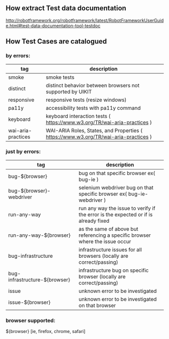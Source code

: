## How extract Test data documentation 
http://robotframework.org/robotframework/latest/RobotFrameworkUserGuide.html#test-data-documentation-tool-testdoc

## How Test Cases are catalogued 

### by errors: ### 
| tag                    | description                                                                         |
| ---------------------- | ----------------------------------------------------------------------------------- |
| smoke                  | smoke tests                                                                         |
| distinct               | distinct behavior between browsers not supported by UIKIT                           |
| responsive             | responsive tests (resize windows)                                                   |
| pa11y                  | accessibility tests with pa11y command                                              |
| keyboard               | keyboard interaction tests ( https://www.w3.org/TR/wai-aria-practices )             |
| wai-aria-practices     | WAI-ARIA Roles, States, and Properties ( https://www.w3.org/TR/wai-aria-practices ) |

### just by errors: ### 
| tag                           | description                                                                                |
| ----------------------------- | -------------------------------------------------------------------------------------------|
| bug-${browser}                | bug on that specific browser ex( bug-ie )                                                  |
| bug-${browser}-webdriver      | selenium webdriver bug on that specific browser ex( bug-ie-webdriver )                     |
| run-any-way                   | run any way the issue to verify if the error is the expected or if is already fixed        |
| run-any-way-${browser}        | as the same of above but referencing a specific browser where the issue occur              |
| bug-infrastructure            | infrastructure issues for all browsers (locally are correct/passing)                       |
| bug-infrastructure-${browser} | infrastructure bug on specific browser (locally are correct/passing)                       |
| issue                         | unknown error to be investigated                                                           |
| issue-${browser}              | unknown error to be investigated on that browser                                           |

### browser supported: ### 
${browser} [ie, firefox, chrome, safari]